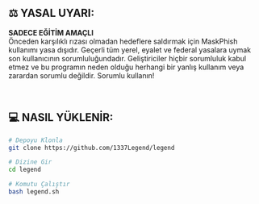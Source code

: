 ## ⚖️ YASAL UYARI:
**SADECE EĞİTİM AMAÇLI** <br />
Önceden karşılıklı rızası olmadan hedeflere saldırmak için MaskPhish kullanımı yasa dışıdır. Geçerli tüm yerel, eyalet ve federal yasalara uymak son kullanıcının sorumluluğundadır. Geliştiriciler hiçbir sorumluluk kabul etmez ve bu programın neden olduğu herhangi bir yanlış kullanım veya zarardan sorumlu değildir. Sorumlu kullanın!

<br />

## 💻 NASIL YÜKLENİR: 

```bash
# Depoyu Klonla
git clone https://github.com/1337Legend/legend

# Dizine Gir
cd legend

# Komutu Çalıştır
bash legend.sh
```

<br />